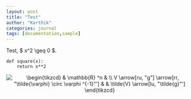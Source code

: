 ```yaml
---
layout: post
title: "Test"
author: "Karthik"
categories: journal
tags: [documentation,sample]
---
```


Test, $ x^2 \geq 0 $. 

```
def square(x): 
    return x**2 
```

<center>
<img src="https://i.upmath.me/svg/%5Cbegin%7Btikzcd%7D%0A%20%20%20%20%20%20%20%20%20%20%20%20%20%20%20%20%20%20%20%20%20%20%20%20%20%20%20%20%20%20%20%20%20%20%20%20%20%20%20%20%20%20%20%20%20%20%20%20%20%20%20%20%20%20%20%20%20%20%20%20%20%20%20%20%20%20%20%20%20%26%20%5Cmathbb%7BR%7D%20%5En%20%20%26%20%20%20%20%20%20%20%20%20%20%20%20%20%20%20%20%20%20%20%20%20%20%20%20%20%20%20%20%20%20%20%20%20%20%20%20%5C%5C%0AV%20%5Carrow%5Bru%2C%20%22g%22%5D%20%5Carrow%5Brr%2C%20%22%5Ctilde%7B%5Cvarphi%7D%20%5Ccirc%20%5Cvarphi%20%5E%7B-1%7D%22'%5D%20%26%20%20%20%20%20%20%20%20%20%20%20%20%20%20%20%20%26%20%5Ctilde%7BV%7D%20%5Carrow%5Blu%2C%20%22%5Ctilde%7Bg%7D%22'%5D%0A%5Cend%7Btikzcd%7D" alt="\begin{tikzcd}
                                                                     &amp; \mathbb{R} ^n  &amp;                                    \\
V \arrow[ru, &quot;g&quot;] \arrow[rr, &quot;\tilde{\varphi} \circ \varphi ^{-1}&quot;'] &amp;                &amp; \tilde{V} \arrow[lu, &quot;\tilde{g}&quot;']
\end{tikzcd}" />
</center>






